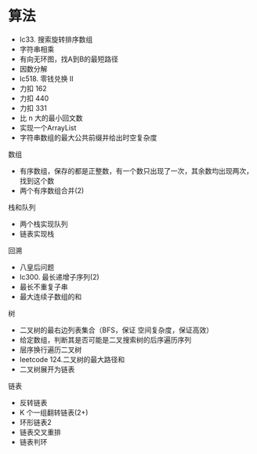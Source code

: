 
# 算法

- lc33. 搜索旋转排序数组
- 字符串相乘
- 有向无环图，找A到B的最短路径
- 因数分解
- lc518. 零钱兑换 II
- 力扣 162
- 力扣 440
- 力扣 331
- 比 n 大的最小回文数
- 实现一个ArrayList
- 字符串数组的最大公共前缀并给出时空复杂度


数组
- 有序数组，保存的都是正整数，有一个数只出现了一次，其余数均出现两次，找到这个数
- 两个有序数组合并(2)

栈和队列
- 两个栈实现队列
- 链表实现栈

回溯
- 八皇后问题
- lc300. 最长递增子序列(2)
- 最长不重复子串
- 最大连续子数组的和

树
- 二叉树的最右边列表集合（BFS，保证 空间复杂度，保证高效）
- 给定数组，判断其是否可能是二叉搜索树的后序遍历序列
- 层序换行遍历二叉树
- leetcode 124.二叉树的最大路径和
- 二叉树展开为链表 

链表
- 反转链表
- K 个一组翻转链表(2+)
- 环形链表2
- 链表交叉重排
- 链表判环